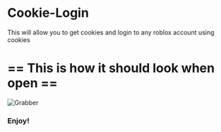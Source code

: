 # Cookie-Login
This will allow you to get cookies and login to any roblox account using cookies

# == This is how it should look when open ==
![Grabber](https://user-images.githubusercontent.com/126240935/221141814-036253c1-1c16-47f0-bfb7-1ca7630f10ee.jpg)



### Enjoy!
